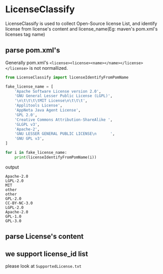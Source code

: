 # LicenseClassify

LicenseClassify is used to collect Open-Source license List, and identify license from license's content and license_name(Eg: maven's pom.xml's licenses tag name)

## parse pom.xml's <licenses><license><name>

Generally pom.xml's `<license><license><name></name></license></license>` is not normallized.

```python
from LicenseClassify import licenseIdentifyFromPomName

fake_license_name = [
    'Apache Software License version 2.0',
    'GNU General Lesser Public License (LGPL)',
    '\n\t\t\t\tMIT License\n\t\t\t',
    'Applitools License',
    'AppNeta Java Agent License',
    'GPL 2.0',
    'Creative Commons Attribution-ShareAlike ',
    'GLGPL v3',
    'Apache-2',
    'GNU LESSER GENERAL PUBLIC LICENSE\n      ',
    'GNU GPL v3',
]

for i in fake_license_name:
    print(licenseIdentifyFromPomName(i))
```

output

```
Apache-2.0
LGPL-2.0
MIT
other
other
GPL-2.0
CC-BY-NC-3.0
LGPL-2.0
Apache-2.0
GPL-1.0
GPL-3.0
```

## parse License's content


## we support license_id list

please look at `SupportedLicense.txt`

